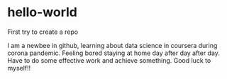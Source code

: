 # hello-world
First try to create a repo

I am a newbee in github, learning about data science in coursera during corona pandemic. Feeling bored staying at home day after day after day. Have to do some effective work and achieve something. Good luck to myself!!
